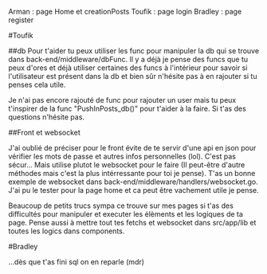 Arman : page Home et creationPosts
Toufik : page login
Bradley : page register

#Toufik

##db
Pour t'aider tu peux utiliser les func pour manipuler la db qui se trouve dans back-end/middleware/dbFunc.
Il y a déjà je pense des funcs que tu peux d'ores et déjà utiliser certaines des funcs à l'intérieur
pour savoir si l'utilisateur est présent dans la db et bien sûr n'hésite pas à en rajouter si tu penses cela utile.

Je n'ai pas encore rajouté de func pour rajouter un user mais tu peux t'inspirer de la func "PushInPosts_db()" 
pour t'aider à la faire. Si t'as des questions n'hésite pas.

##Front et websocket

J'ai oublié de préciser pour le front évite de te servir d'une api en json pour vérifier les mots de passe et autres infos personnelles (lol).
C'est pas sécur... Mais utilise plutot le websocket pour le faire (Il peut-être d'autre méthodes mais c'est la plus intérressante pour toi je pense).
T'as un bonne exemple de websocket dans back-end/middleware/handlers/websocket.go. J'ai pu le tester pour la page home et ca peut être vachement utile je pense.

Beaucoup de petits trucs sympa ce trouve sur mes pages si t'as des difficultés pour manipuler et executer les élèments et les logiques de ta page. Pense aussi 
à mettre tout tes fetchs et websocket dans src/app/lib et toutes les logics dans components.


#Bradley

...dès que t'as fini sql on en reparle (mdr)

##